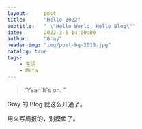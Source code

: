 ```yaml
---
layout:     post
title:      "Hello 2022"
subtitle:   " \"Hello World, Hello Blog\""
date:       2022-3-1 14:00:00
author:     "Gray"
header-img: "img/post-bg-2015.jpg"
catalog: true
tags:
    - 生活
    - Meta
---
```


> “Yeah It's on. ”


Gray 的 Blog 就这么开通了。


用来写周报的，别摸鱼了。





